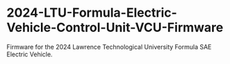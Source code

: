 # 2024-LTU-Formula-Electric-Vehicle-Control-Unit-VCU-Firmware
Firmware for the 2024 Lawrence Technological University Formula SAE Electric Vehicle.
